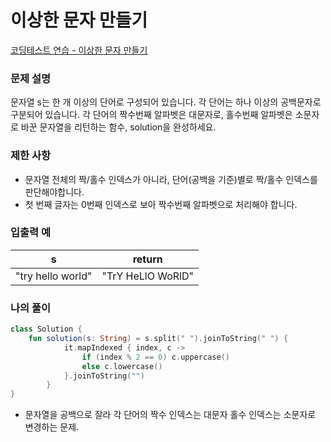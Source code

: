 # 이상한 문자 만들기

[코딩테스트 연습 - 이상한 문자 만들기](https://school.programmers.co.kr/learn/courses/30/lessons/12930)

### **문제 설명**

문자열 s는 한 개 이상의 단어로 구성되어 있습니다. 각 단어는 하나 이상의 공백문자로 구분되어 있습니다. 각 단어의 짝수번째 알파벳은 대문자로, 홀수번째 알파벳은 소문자로 바꾼 문자열을 리턴하는 함수, solution을 완성하세요.

### 제한 사항

- 문자열 전체의 짝/홀수 인덱스가 아니라, 단어(공백을 기준)별로 짝/홀수 인덱스를 판단해야합니다.
- 첫 번째 글자는 0번째 인덱스로 보아 짝수번째 알파벳으로 처리해야 합니다.

### 입출력 예

| s | return |
| --- | --- |
| "try hello world" | "TrY HeLlO WoRlD" |

### 나의 풀이

```kotlin
class Solution {
    fun solution(s: String) = s.split(" ").joinToString(" ") {
            it.mapIndexed { index, c ->
                if (index % 2 == 0) c.uppercase()
                else c.lowercase()
            }.joinToString("")
        }
}
```

- 문자열을 공백으로 잘라 각 단어의 짝수 인덱스는 대문자 홀수 인덱스는 소문자로 변경하는 문제.